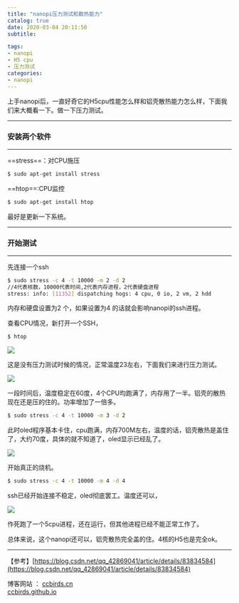 ```yaml
---
title: "nanopi压力测试和散热能力"
catalog: true
date: 2020-03-04 20:11:50
subtitle: 

tags:
- nanopi
- H5 cpu
- 压力测试
categories:
- nanopi
---
```

上手nanopi后，一直好奇它的H5cpu性能怎么样和铝壳散热能力怎么样，下面我们来大概看一下。做一下压力测试。

---

### 安装两个软件

---

==stress==：对CPU施压

```bash
$ sudo apt-get install stress
```

<!--more-->

==htop==:CPU监控

```bash
$ sudo apt-get install htop
```

最好是更新一下系统。

---

### 开始测试

---

先连接一个ssh

```bash
$ sudo stress -c 4 -t 10000 -m 2 -d 2   
//4代表核数，10000代表时间,2代表内存进程，2代表硬盘进程
stress: info: [11352] dispatching hogs: 4 cpu, 0 io, 2 vm, 2 hdd
```



内存和硬盘设置为2 个，如果设置为4 的话就会影响nanopi的ssh进程。

查看CPU情况，新打开一个SSH，

```bash
$ htop
```

![](https://ccbirds-blog.oss-cn-beijing.aliyuncs.com/blog_img/nanopi_cpu1.png)

这是没有压力测试时候的情况，正常温度23左右，下面我们来进行压力测试。

![](https://ccbirds-blog.oss-cn-beijing.aliyuncs.com/blog_img/nanopi_cpu2.png)

一段时间后，温度稳定在60度，4个CPU均跑满了，内存用了一半。铝壳的散热现在还是压的住的。功率增加了一倍多。

```bash
$ sudo stress -c 4 -t 10000 -m 3 -d 2 
```

此时oled程序基本卡住，cpu跑满，内存700M左右，温度的话，铝壳散热是盖住了，大约70度，具体的就不知道了，oled显示已经乱了。

![](https://ccbirds-blog.oss-cn-beijing.aliyuncs.com/blog_img/cpu3.png)

开始真正的烧机。

```bash
$ sudo stress -c 4 -t 10000 -m 4 -d 4 
```

ssh已经开始连接不稳定，oled彻底罢工。温度还可以，

![](https://ccbirds-blog.oss-cn-beijing.aliyuncs.com/blog_img/cpu4.png)

作死跑了一个5cpu进程，还在运行，但其他进程已经不能正常工作了。

总体来说，这个nanopi还可以，铝壳散热完全盖的住。4核的H5也是完全ok。

---

【参考】[https://blog.csdn.net/qq_42869041/article/details/83834584](https://blog.csdn.net/qq_42869041/article/details/83834584)



博客网站  ：
[ccbirds.cn](http://ccbirds.cn)   
[ccbirds.github.io](https://ccbirds.github.io/)




